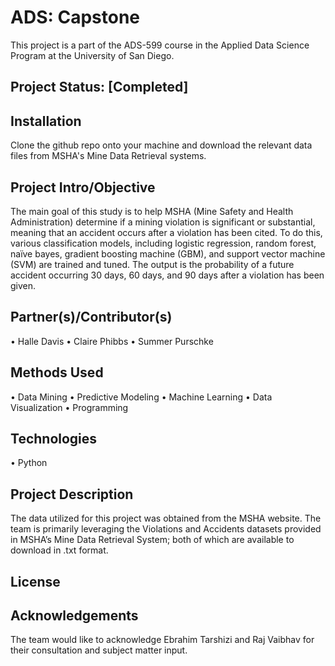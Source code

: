 # ADS: Capstone

This project is a part of the ADS-599 course in the Applied Data Science Program at the University of San Diego. 

## Project Status: [Completed]

## Installation
Clone the github repo onto your machine and download the relevant data files from MSHA's Mine Data Retrieval systems. 

## Project Intro/Objective
The main goal of this study is to help MSHA (Mine Safety and Health Administration) determine if a mining violation is significant or substantial, meaning that an accident occurs after a violation has been cited. To do this, various classification models, including logistic regression, random forest, naïve bayes, gradient boosting machine (GBM), and support vector machine (SVM) are trained and tuned. The output is the probability of a future accident occurring 30 days, 60 days, and 90 days after a violation has been given.

## Partner(s)/Contributor(s)  
• Halle Davis
•	Claire Phibbs 
•	Summer Purschke

## Methods Used
•	Data Mining 
•	Predictive Modeling 
•	Machine Learning
•	Data Visualization
•	Programming 

## Technologies
•	Python

## Project Description
The data utilized for this project was obtained from the MSHA website. The team is primarily leveraging the Violations and Accidents datasets provided in MSHA’s Mine Data Retrieval System; both of which are available to download in .txt format.

## License

## Acknowledgements
The team would like to acknowledge Ebrahim Tarshizi and Raj Vaibhav for their consultation and subject matter input.
